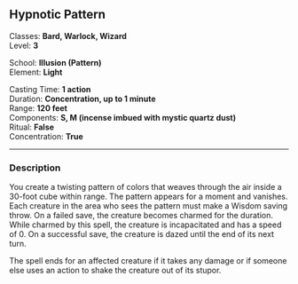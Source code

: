 ## Hypnotic Pattern

Classes: **Bard, Warlock, Wizard**  
Level: **3**  

School: **Illusion (Pattern)**  
Element: **Light**  

Casting Time: **1 action**  
Duration: **Concentration, up to 1 minute**  
Range: **120 feet**  
Components: **S, M (incense imbued with mystic quartz dust)**  
Ritual: **False**  
Concentration: **True**  

------

### Description

You create a twisting pattern of colors that weaves through the air inside a 30-foot cube within range. The pattern appears for a moment and vanishes. Each creature in the area who sees the pattern must make a Wisdom saving throw. On a failed save, the creature becomes charmed for the duration. While charmed by this spell, the creature is incapacitated and has a speed of 0. On a successful save, the creature is dazed until the end of its next turn.

The spell ends for an affected creature if it takes any damage or if someone else uses an action to shake the creature out of its stupor.